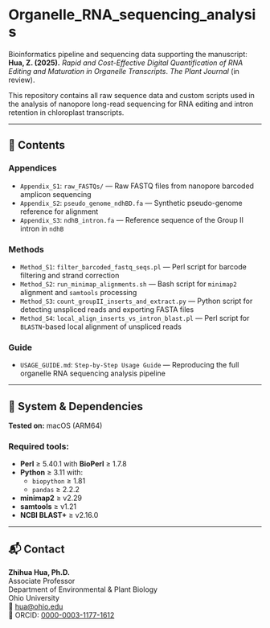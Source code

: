 # Organelle_RNA_sequencing_analysis

Bioinformatics pipeline and sequencing data supporting the manuscript:  
**Hua, Z. (2025).** *Rapid and Cost-Effective Digital Quantification of RNA Editing and Maturation in Organelle Transcripts*. *The Plant Journal* (in review).

This repository contains all raw sequence data and custom scripts used in the analysis of nanopore long-read sequencing for RNA editing and intron retention in chloroplast transcripts.

---

## 📁 Contents

### Appendices
- `Appendix_S1`: `raw_FASTQs/` — Raw FASTQ files from nanopore barcoded amplicon sequencing  
- `Appendix_S2`: `pseudo_genome_ndhBD.fa` — Synthetic pseudo-genome reference for alignment 
- `Appendix_S3`: `ndhB_intron.fa` — Reference sequence of the Group II intron in `ndhB`

### Methods
- `Method_S1`: `filter_barcoded_fastq_seqs.pl` — Perl script for barcode filtering and strand correction  
- `Method_S2`: `run_minimap_alignments.sh` — Bash script for `minimap2` alignment and `samtools` processing  
- `Method_S3`: `count_groupII_inserts_and_extract.py` — Python script for detecting unspliced reads and exporting FASTA files  
- `Method_S4`: `local_align_inserts_vs_intron_blast.pl` — Perl script for `BLASTN`-based local alignment of unspliced reads  

### Guide
- `USAGE_GUIDE.md`: `Step-by-Step Usage Guide`  — Reproducing the full organelle RNA sequencing analysis pipeline
  
---

## 🧪 System & Dependencies

**Tested on:** macOS (ARM64)

### Required tools:
- **Perl** ≥ 5.40.1 with **BioPerl** ≥ 1.7.8  
- **Python** ≥ 3.11 with:
  - `biopython` ≥ 1.81  
  - `pandas` ≥ 2.2.2  
- **minimap2** ≥ v2.29  
- **samtools** ≥ v1.21  
- **NCBI BLAST+** ≥ v2.16.0  

---

## 📬 Contact
**Zhihua Hua, Ph.D.**  
Associate Professor  
Department of Environmental & Plant Biology  
Ohio University  
📧 hua@ohio.edu  
🔗 ORCID: [0000-0003-1177-1612](https://orcid.org/0000-0003-1177-1612)
